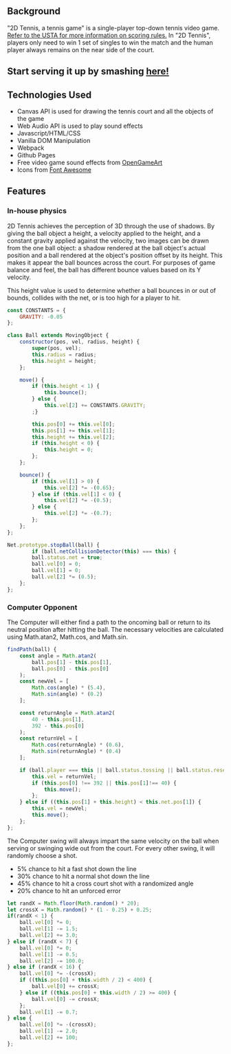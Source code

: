 ## Background

"2D Tennis, a tennis game" is a single-player top-down tennis video game. [Refer to the USTA for more information on scoring rules.](https://www.usta.com/en/home/improve/tips-and-instruction/national/tennis-scoring-rules.html) In "2D Tennis", players only need to win 1 set of singles to win the match and the human player always remains on the near side of the court.

## Start serving it up by smashing [here!](https://ywbk.github.io/tennis_game/)

## Technologies Used

- Canvas API is used for drawing the tennis court and all the objects of the game
- Web Audio API is used to play sound effects
- Javascript/HTML/CSS
- Vanilla DOM Manipulation
- Webpack
- Github Pages
- Free video game sound effects from [OpenGameArt](https://opengameart.org/)
- Icons from [Font Awesome](https://fontawesome.com/)

## Features

### In-house physics

2D Tennis achieves the perception of 3D through the use of shadows. By giving the ball object a height, a velocity applied to the height, and a constant gravity applied against the velocity, two images can be drawn from the one ball object: a shadow rendered at the ball object's actual position and a ball rendered at the object's position offset by its height. This makes it appear the ball bounces across the court. For purposes of game balance and feel, the ball has different bounce values based on its Y velocity. 

This height value is used to determine whether a ball bounces in or out of bounds, collides with the net, or is too high for a player to hit. 

```js
const CONSTANTS = {
    GRAVITY: -0.05
};

class Ball extends MovingObject {
    constructor(pos, vel, radius, height) {
        super(pos, vel);
        this.radius = radius;
        this.height = height;
    };

    move() {
        if (this.height < 1) {
            this.bounce();
        } else {
            this.vel[2] += CONSTANTS.GRAVITY;
        ;}

        this.pos[0] += this.vel[0];
        this.pos[1] += this.vel[1];
        this.height += this.vel[2];
        if (this.height < 0) {
            this.height = 0;
        };
    };

    bounce() {
        if (this.vel[1] > 0) {
            this.vel[2] *= -(0.65);
        } else if (this.vel[1] < 0) {
            this.vel[2] *= -(0.5);
        } else {
            this.vel[2] *= -(0.7);
        };
    };
};
```

```js
Net.prototype.stopBall(ball) {
        if (ball.netCollisionDetector(this) === this) {
        ball.status.net = true;
        ball.vel[0] = 0;
        ball.vel[1] = 0;
        ball.vel[2] *= (0.5);
    };
};
```

### Computer Opponent

The Computer will either find a path to the oncoming ball or return to its neutral position after hitting the ball. The necessary velocities are calculated using Math.atan2, Math.cos, and Math.sin.

```js
findPath(ball) {
    const angle = Math.atan2(
        ball.pos[1] - this.pos[1], 
        ball.pos[0] - this.pos[0]
    );
    const newVel = [
        Math.cos(angle) * (5.4), 
        Math.sin(angle) * (0.2)
    ];

    const returnAngle = Math.atan2(
        40 - this.pos[1],
        392 - this.pos[0]
    );
    const returnVel = [
        Math.cos(returnAngle) * (0.6), 
        Math.sin(returnAngle) * (0.4)
    ];

    if (ball.player === this || ball.status.tossing || ball.status.resetting) {
        this.vel = returnVel;
        if (this.pos[0] !== 392 || this.pos[1]!== 40) {
            this.move();
        };
    } else if ((this.pos[1] + this.height) < this.net.pos[1]) {
        this.vel = newVel;
        this.move();
    };
};
```
The Computer swing will always impart the same velocity on the ball when serving or swinging wide out from the court. For every other swing, it will randomly choose a shot.

- 5% chance to hit a fast shot down the line
- 30% chance to hit a normal shot down the line
- 45% chance to hit a cross court shot with a randomized angle
- 20% chance to hit an unforced error

```js
let randX = Math.floor(Math.random() * 20);
let crossX = Math.random() * (1 - 0.25) + 0.25;
if(randX < 1) {
    ball.vel[0] *= 0;
    ball.vel[1] -= 1.5;
    ball.vel[2] += 3.0;
} else if (randX < 7) {
    ball.vel[0] *= 0;
    ball.vel[1] -= 0.5;
    ball.vel[2] -= 100.0;
} else if (randX < 16) {
    ball.vel[0] *= -(crossX);
    if ((this.pos[0] + this.width / 2) < 400) {
        ball.vel[0] += crossX;
    } else if ((this.pos[0] + this.width / 2) >= 400) {
        ball.vel[0] -= crossX;
    };
    ball.vel[1] -= 0.7;
} else {
    ball.vel[0] *= -(crossX);
    ball.vel[1] -= 2.0;
    ball.vel[2] += 100;
};
```
